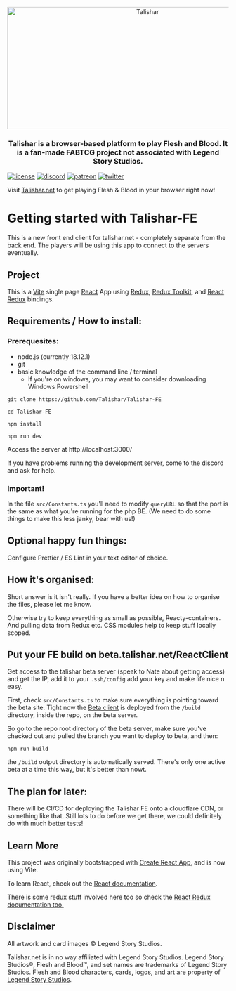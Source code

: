 <p align="center">
  <img src="https://github.com/Talishar/Talishar/blob/main/Images/TalisharLogo.webp?raw=true" width="623" height="278" alt="Talishar" />
</p>

<h3 align="center">Talishar is a browser-based platform to play Flesh and Blood. It is a fan-made FABTCG project not associated with Legend Story Studios.</h3>

[![license](https://flat.badgen.net/github/license/talishar/talishar)](./LICENSE)
[![discord](https://flat.badgen.net/discord/online-members/JykuRkdd5S?icon=discord)](https://discord.gg/JykuRkdd5S)
[![patreon](https://flat.badgen.net/badge/become/a%20patreon/F96854?icon=patreon)](https://www.patreon.com/talishar_online/)
[![twitter](https://flat.badgen.net/twitter/follow/talishar_online?icon=twitter)](https://twitter.com/talishar_online/)

Visit [Talishar.net](https://talishar.net/) to get playing Flesh & Blood in your browser right now!

# Getting started with Talishar-FE

This is a new front end client for talishar.net - completely separate from the back end. The players will be using this app to connect to the servers eventually.

## Project
 This is a [Vite](https://vitejs.dev/) single page [React](https://reactjs.org/) App using [Redux](https://redux.js.org/), [Redux Toolkit](https://redux-toolkit.js.org/), and [React Redux](https://react-redux.js.org/) bindings.

## Requirements / How to install:

### Prerequesites:
 - node.js (currently 18.12.1)
 - git
 - basic knowledge of the command line / terminal
   * If you're on windows, you may want to consider downloading Windows Powershell

```
git clone https://github.com/Talishar/Talishar-FE
```

```
cd Talishar-FE
```

```
npm install
```

```
npm run dev
```

Access the server at http://localhost:3000/

If you have problems running the development server, come to the discord and ask for help.

### Important!

In the file `src/Constants.ts` you'll need to modify `queryURL` so that the port is the same as what you're running for the php BE. (We need to do some things to make this less janky, bear with us!)

## Optional happy fun things:

Configure Prettier / ES Lint in your text editor of choice.

## How it's organised:

Short answer is it isn't really. If you have a better idea on how to organise the files, please let me know.

Otherwise try to keep everything as small as possible, Reacty-containers. And pulling data from Redux etc. CSS modules help to keep stuff locally scoped.

## Put your FE build on beta.talishar.net/ReactClient

Get access to the talishar beta server (speak to Nate about getting access) and get the IP, add it to your `.ssh/config` add your key and make life nice n easy.

First, check `src/Constants.ts` to make sure everything is pointing toward the beta site. Tight now the [Beta client](https://beta.talishar.net/ReactClient/) is deployed from the `/build` directory, inside the repo, on the beta server.

So go to the repo root directory of the beta server, make sure you've checked out and pulled the branch you want to deploy to beta, and then:

```
npm run build
```

the `/build` output directory is automatically served. There's only one active beta at a time this way, but it's better than nowt.

## The plan for later:

There will be CI/CD for deploying the Talishar FE onto a cloudflare CDN, or something like that. Still lots to do before we get there, we could definitely do with much better tests!

## Learn More

This project was originally bootstrapped with [Create React App](https://github.com/facebook/create-react-app), and is now using Vite.

To learn React, check out the [React documentation](https://reactjs.org/).

There is some redux stuff involved here too so check the [React Redux documentation too.](https://react-redux.js.org/)

## Disclaimer

All artwork and card images © Legend Story Studios.

Talishar.net is in no way affiliated with Legend Story Studios. Legend Story Studios®, Flesh and Blood™, and set names are trademarks of Legend Story Studios. Flesh and Blood characters, cards, logos, and art are property of [Legend Story Studios](https://legendstory.com/).
